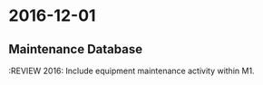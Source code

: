 # 2016-12-01

## Maintenance Database
:REVIEW 2016:
Include equipment maintenance activity within M1.
